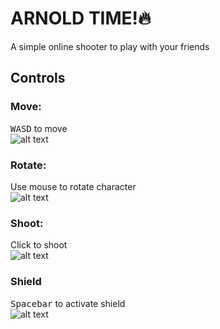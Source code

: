 # ARNOLD TIME!:fire:
A simple online shooter to play with your friends

## Controls

### Move:
<kbd>W</kbd><kbd>A</kbd><kbd>S</kbd><kbd>D</kbd> to move   
![alt text](www/img/move.gif) 
### Rotate:  
Use mouse to rotate character  
![alt text](www/img/rotate.gif) 
### Shoot:  
Click to shoot  
![alt text](www/img/shoot.gif) 
### Shield
<kbd>Spacebar</kbd> to activate shield  
![alt text](www/img/shield.gif) 
